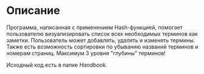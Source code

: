 # Описание
Программа, написанная с применением Hash-функцией, помогает пользователю визуализировать список всех необходимых терминов как заметки. Пользователь может добавлять, удалять и изменять термины. Также есть возможность сортировки по убыванию названий терминов и номерам страниц. Максимум 3 уровня "глубины" терминов!

Исходный код есть в папке *Handbook*.

